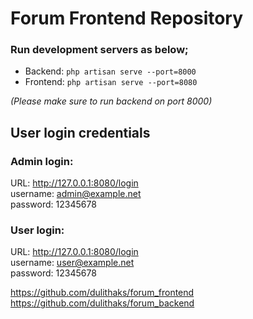 # Forum Frontend Repository


### Run development servers as below;
- Backend: `php artisan serve --port=8000`
- Frontend: `php artisan serve --port=8080`

*(Please make sure to run backend on port 8000)*

## User login credentials

### Admin login:
URL: http://127.0.0.1:8080/login \
username: admin@example.net \
password: 12345678

### User login:
URL: http://127.0.0.1:8080/login \
username: user@example.net \
password: 12345678

https://github.com/dulithaks/forum_frontend \
https://github.com/dulithaks/forum_backend

